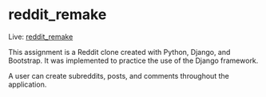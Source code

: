 # reddit_remake
Live: [reddit_remake](http://redditish-tdhuynh.herokuapp.com/)

This assignment is a Reddit clone created with Python, Django, and Bootstrap.
It was implemented to practice the use of the Django framework.

A user can create subreddits, posts, and comments throughout the application. 
